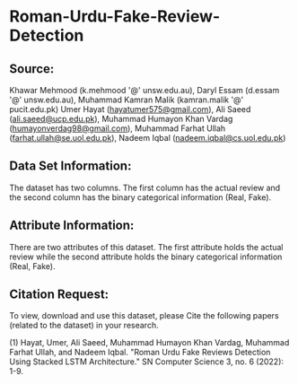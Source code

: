 # Roman-Urdu-Fake-Review-Detection
## Source:

Khawar Mehmood (k.mehmood '@' unsw.edu.au), Daryl Essam (d.essam '@' unsw.edu.au), Muhammad Kamran Malik (kamran.malik '@' pucit.edu.pk)
Umer Hayat (hayatumer575@gmail.com), Ali Saeed (ali.saeed@ucp.edu.pk), Muhammad Humayon Khan Vardag (humayonverdag98@gmail.com), Muhammad Farhat Ullah (farhat.ullah@se.uol.edu.pk), Nadeem Iqbal (nadeem.iqbal@cs.uol.edu.pk)

## Data Set Information:

The dataset has two columns. The first column has the actual review and the second column has the binary categorical information (Real, Fake).


## Attribute Information:

There are two attributes of this dataset. The first attribute holds the actual review while the second attribute holds the binary categorical information (Real, Fake).



## Citation Request:

To view, download and use this dataset, please Cite the following papers (related to the dataset) in your research.



(1) Hayat, Umer, Ali Saeed, Muhammad Humayon Khan Vardag, Muhammad Farhat Ullah, and Nadeem Iqbal. "Roman Urdu Fake Reviews Detection Using Stacked LSTM Architecture." SN Computer Science 3, no. 6 (2022): 1-9.
